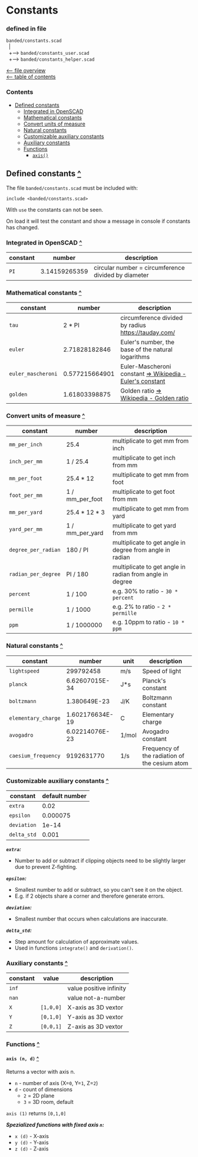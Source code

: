 Constants
=========

### defined in file
`banded/constants.scad`\
` `| \
` `+--> `banded/constants_user.scad`\
` `+--> `banded/constants_helper.scad`

[<-- file overview](file_overview.md)\
[<-- table of contents](contents.md)

### Contents
[contents]: #contents "Up to Contents"
- [Defined constants](#defined-constants-)
  - [Integrated in OpenSCAD](#integrated-in-openscad-)
  - [Mathematical constants](#mathematical-constants-)
  - [Convert units of measure](#convert-units-of-measure-)
  - [Natural constants](#natural-constants-)
  - [Customizable auxiliary constants](#customizable-auxiliary-constants-)
  - [Auxiliary constants](#auxiliary-constants-)
  - [Functions](#functions-)
    - [`axis()`][axis]


Defined constants [^][contents]
-------------------------------
The file `banded/constants.scad` must be included with:
```OpenSCAD
include <banded/constants.scad>
```
With `use` the constants can not be seen.

On load it will test the constant and show a message
in console if constants has changed.


### Integrated in OpenSCAD [^][contents]

| constant | number        | description
|----------|---------------|-------------
| `PI`     | 3.14159265359 | circular number = circumference divided by diameter


### Mathematical constants [^][contents]

| constant            | number          | description
|---------------------|-----------------|-------------
| `tau`               | 2 * PI          | circumference divided by radius <https://tauday.com/>
| `euler`             | 2.71828182846   | Euler's number, the base of the natural logarithms
| `euler_mascheroni`  | 0.577215664901  | Euler-Mascheroni constant [=> Wikipedia - Euler's constant](https://en.wikipedia.org/wiki/Euler%27s_constant)
| `golden`            | 1.61803398875   | Golden ratio [=> Wikipedia - Golden ratio](https://en.wikipedia.org/wiki/Golden_ratio)


### Convert units of measure [^][contents]

| constant            | number          | description
|---------------------|-----------------|-------------
| `mm_per_inch`       | 25.4            | multiplicate to get mm from inch
| `inch_per_mm`       | 1 / 25.4        | multiplicate to get inch from mm
| `mm_per_foot`       | 25.4 * 12       | multiplicate to get mm from foot
| `foot_per_mm`       | 1 / mm_per_foot | multiplicate to get foot from mm
| `mm_per_yard`       | 25.4 * 12 * 3   | multiplicate to get mm from yard
| `yard_per_mm`       | 1 / mm_per_yard | multiplicate to get yard from mm
| `degree_per_radian` | 180 / PI        | multiplicate to get angle in degree from angle in radian
| `radian_per_degree` | PI / 180        | multiplicate to get angle in radian from angle in degree
| `percent`           | 1 / 100         | e.g. 30% to ratio - `30 * percent`
| `permille`          | 1 / 1000        | e.g.  2% to ratio - `2 * permille`
| `ppm`               | 1 / 1000000     | e.g. 10ppm to ratio - `10 * ppm`


### Natural constants [^][contents]

| constant            | number          | unit  | description
|---------------------|-----------------|-------|-------------
| `lightspeed`        | 299792458       | m/s   | Speed of light
| `planck`            | 6.62607015E-34  | J*s   | Planck's constant
| `boltzmann`         | 1.380649E-23    | J/K   | Boltzmann constant
| `elementary_charge` | 1.602176634E-19 | C     | Elementary charge
| `avogadro`          | 6.02214076E-23  | 1/mol | Avogadro constant
| `caesium_frequency` | 9192631770      | 1/s   | Frequency of the radiation of the cesium atom


### Customizable auxiliary constants [^][contents]

| constant            | default number
|---------------------|----------------
| `extra`             | 0.02
| `epsilon`           | 0.000075
| `deviation`         | 1e-14
| `delta_std`         | 0.001

___`extra`:___
- Number to add or subtract if clipping objects need to be slightly larger
  due to prevent Z-fighting.

___`epsilon`:___
- Smallest number to add or subtract, so you can't see it on the object.
- E.g. if 2 objects share a corner and therefore generate errors.

___`deviation`:___
- Smallest number that occurs when calculations are inaccurate.

___`delta_std`:___
- Step amount for calculation of approximate values.
- Used in functions `integrate()` and `derivation()`.


### Auxiliary constants [^][contents]

| constant | value     | description
|----------|-----------|-------------
| `inf`    |           | value positive infinity
| `nan`    |           | value not-a-number
| `X`      | `[1,0,0]` | X-axis as 3D vextor
| `Y`      | `[0,1,0]` | Y-axis as 3D vextor
| `Z`      | `[0,0,1]` | Z-axis as 3D vextor


### Functions [^][contents]

#### `axis (n, d)` [^][contents]
[axis]: #axis-n-d-
Returns a vector with axis n.
- `n` - number of axis (X=`0`, Y=`1`, Z=`2`)
- `d` - count of dimensions
  - `2` = 2D plane
  - `3` = 3D room, default

`axis (1)` returns `[0,1,0]`

___Spezialized functions with fixed axis `n`:___
- `x (d)` - X-axis
- `y (d)` - Y-axis
- `z (d)` - Z-axis


